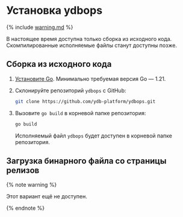 # Установка ydbops

{% include [warning.md](_includes/warning.md) %}

В настоящее время доступна только сборка из исходного кода. Скомпилированные исполняемые файлы станут доступны позже.

## Сборка из исходного кода

1. [Установите Go](https://go.dev/doc/install). Минимально требуемая версия Go — 1.21.

2. Склонируйте репозиторий `ydbops` с GitHub:

    ```bash
    git clone https://github.com/ydb-platform/ydbops.git
    ```

3. Вызовите `go build` в корневой папке репозитория:

    ```bash
    go build
    ```

    Исполняемый файл `ydbops` будет доступен в корневой папке репозитория.

## Загрузка бинарного файла со страницы релизов

{% note warning %}

Этот вариант ещё не доступен.

{% endnote %}
